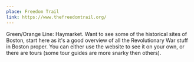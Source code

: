 ```yaml
---
place: Freedom Trail
link: https://www.thefreedomtrail.org/
---
```

Green/Orange Line: Haymarket.  Want to see some of the historical sites of Boston, start here as it's a good
overview of all the Revolutionary War stuff in Boston proper.  You can either
use the website to see it on your own, or there are tours (some tour guides are
more snarky then others).

